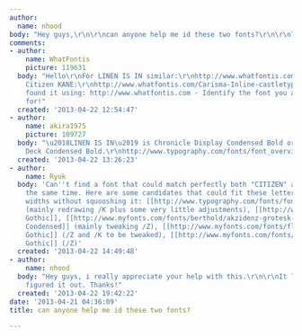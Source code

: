 ```yaml
---
author:
  name: nhood
body: "Hey guys,\r\n\r\ncan anyone help me id these two fonts?\r\n\r\nThanks a lot.\r\n\r\n\r\n"
comments:
- author:
    name: WhatFontis
    picture: 119631
  body: "Hello\r\nFor LINEN IS IN similar:\r\nhttp://www.whatfontis.com/Harriet-Display-Bold-okay-type.font?text=LINEN%20IS%20IN\r\nFor
    Citizen KANE:\r\nhttp://www.whatfontis.com/Carisma-Inline-castletype.font?text=CITIZEN%20KANE\r\nAlex\r\nI
    found it using: http://www.whatfontis.com - Identify the font you are looking
    for!"
  created: '2013-04-22 12:54:47'
- author:
    name: akira1975
    picture: 109727
  body: "\u2018LINEN IS IN\u2019 is Chronicle Display Condensed Bold or Chronicle
    Deck Condensed Bold.\r\nhttp://www.typography.com/fonts/font_overview.php?productLineID=100031&path=head"
  created: '2013-04-22 13:26:23'
- author:
    name: Ryuk
  body: 'Can''t find a font that could match perfectly both "CITIZEN" and "KANE" at
    the same time. Here are some candidates that could fit these letterings in 2 different
    widths without squooshing it: [[http://www.typography.com/fonts/font_overview.php?productLineID=100013|Knockout]]
    (mainly redrawing /K plus some very little adjustments), [[http://www.typography.com/fonts/font_overview.php?productLineID=100002|Champion
    Gothic]], [[http://www.myfonts.com/fonts/berthold/akzidenz-grotesk-be|Akzidenz-Grotesk
    Condensed]] (mainly tweaking /Z), [[http://www.myfonts.com/fonts/flat-it/rama-gothic|Rama
    Gothic]] (/Z and /K to be tweaked), [[http://www.myfonts.com/fonts/redrooster/block-gothic-rr|Block
    Gothic]] (/Z)'
  created: '2013-04-22 14:49:48'
- author:
    name: nhood
  body: "Hey guys, i really appreciate your help with this.\r\n\r\nIt looks like you've
    figured it out. Thanks!"
  created: '2013-04-22 19:42:22'
date: '2013-04-21 04:36:09'
title: can anyone help me id these two fonts?

---
```

